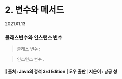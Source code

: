 # 2. 변수와 메서드

2021.01.13

### 클래스변수와 인스턴스 변수

> 클래스 변수  :  

> 인스턴스 변수 : 



#### 🎈출처 : Java의 정석 3rd Edition | 도우 출판 | 지은이 : 남궁 성

